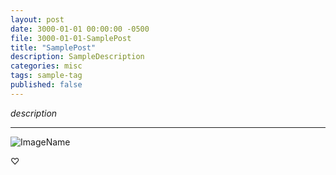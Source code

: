 ```yaml
---
layout: post
date: 3000-01-01 00:00:00 -0500
file: 3000-01-01-SamplePost
title: "SamplePost"
description: SampleDescription
categories: misc
tags: sample-tag
published: false
---
```


*description*

---

![ImageName]({{site.baseurl}}/assets/images/logo/V.png)

♡